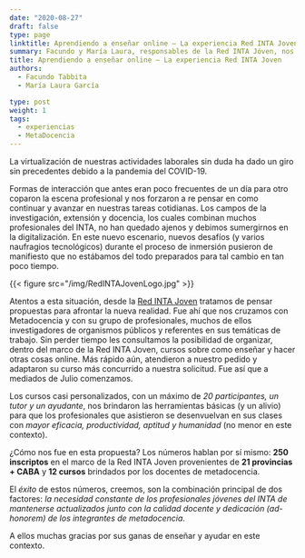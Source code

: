 ```yaml
---
date: "2020-08-27"
draft: false
type: page
linktitle: Aprendiendo a enseñar online – La experiencia Red INTA Joven.
summary: Facundo y María Laura, responsables de la Red INTA Jóven, nos cuentan su experiencia organizando junto a MetaDocencia una serie de cursos "a la carta" para formar a sus investigadores y extensionistas.
title: Aprendiendo a enseñar online – La experiencia Red INTA Joven
authors: 
  - Facundo Tabbita
  - María Laura García

type: post
weight: 1
tags: 
  - experiencias
  - MetaDocencia 
---
```


La virtualización de nuestras actividades laborales sin duda ha dado un giro sin precedentes debido a la pandemia del COVID-19.

Formas de interacción que antes eran poco frecuentes de un día para otro coparon la escena profesional y nos forzaron a re pensar en como continuar y avanzar en nuestras tareas cotidianas. Los campos de la investigación, extensión y docencia, los cuales combinan muchos profesionales del INTA, no han quedado ajenos y debimos sumergirnos en la digitalización. En este nuevo escenario, nuevos desafíos (y varios naufragios tecnológicos) durante el proceso de inmersión pusieron de manifiesto que no estábamos del todo preparados para tal cambio en tan poco tiempo.

{{< figure src="/img/RedINTAJovenLogo.jpg" >}}

Atentos a esta situación, desde la [Red INTA Joven](https://twitter.com/IntaJoven) tratamos de pensar propuestas para afrontar la nueva realidad. Fue ahí que nos cruzamos con Metadocencia y con su grupo de profesionales, muchos de ellos investigadores de organismos públicos y referentes en sus temáticas de trabajo. Sin perder tiempo les consultamos la posibilidad de organizar, dentro del marco de la Red INTA Joven, cursos sobre como enseñar y hacer otras cosas online. Más rápido aún, atendieron a nuestro pedido y adaptaron su curso más concurrido a nuestra solicitud. Fue así que a mediados de Julio comenzamos. 

Los cursos casi personalizados, con un máximo de _20 participantes, un tutor y un ayudante_, nos brindaron las herramientas básicas (y un alivio) para que los profesionales que asistieron se desenvuelvan en sus clases con _mayor eficacia, productividad, aptitud y humanidad_ (no menor en este contexto). 

¿Cómo nos fue en esta propuesta? Los números hablan por sí mismo: **250 inscriptos** en el marco de la Red INTA Joven provenientes de **21 provincias + CABA** y **12 cursos** brindados por los docentes de metadocencia. 

El _éxito_ de estos números, creemos, son la combinación principal de dos factores: _la necesidad constante de los profesionales jóvenes del INTA de mantenerse actualizados junto con la calidad docente y dedicación (ad-honorem) de los integrantes de metadocencia_. 

A ellos muchas gracias por sus ganas de enseñar y ayudar en este contexto. 